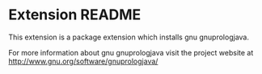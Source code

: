 # Extension README

This extension is a package extension which installs gnu gnuprologjava.

For more information about gnu gnuprologjava visit the project website at
http://www.gnu.org/software/gnuprologjava/

